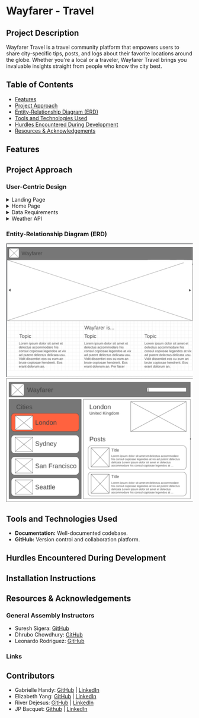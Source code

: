 # Wayfarer - Travel

## Project Description
Wayfarer Travel is a travel community platform that empowers users to share city-specific tips, posts, and logs about their favorite locations around the globe. Whether you're a local or a traveler, Wayfarer Travel brings you invaluable insights straight from people who know the city best.


## Table of Contents
- [Features](#features)
- [Project Approach](#project-approach)
- [Entity-Relationship Diagram (ERD)](#entity-relationship-diagram-erd)
- [Tools and Technologies Used](#tools-and-technologies-used)
- [Hurdles Encountered During Development](#hurdles-encountered-during-development)
- [Resources & Acknowledgements](#resources--acknowledgements)
## Features



## Project Approach 

### User-Centric Design

<details>
  <summary>Landing Page</summary>
  <strong>User Story</strong>: Navigate to "/" and see a basic splash page with the name of the website. <br>
  <strong>User Story</strong>: See the site-wide header on every page with a link to home page with list of cities.<br> 
</details>
<details>
  <summary>Home Page</summary>
  <strong>User Story</strong>: 
  View the "San Francisco" page (at "/cities/1") including:

  * The site-wide header.
  * The name of the city.
  * An iconic photo of the city. 

  <br>
  <strong>User Story</strong>: View a list of posts on the San Francisco page:

  * Sorted by newest first.
  * With the post titles linked to the individual post "show" pages.

  <br> 
  <strong>User Story</strong>: Use the search bar to search through the posts' title and/or content. 

  <br>

  <strong>User Story</strong>: Click on the title of one of their posts and be redirected to a "show" page for that post.
  <br>

  <strong>User Story</strong>: View post "show" pages with title, author, and content. 
  <br>

</details>
<details>
  <summary>Data Requirements</summary>
  <strong>User Story</strong>: A user should be able to

1. View city pages for "London" and "Gibraltar".
2. A post's title must be between 1 and 200 characters.
3. A post's content must not be empty. 
<br>

</details>
<details>

  <summary>Weather API</summary>
  <strong>User Story</strong>: Call [Open Weather API](https://openweathermap.org/current) for each city to display the current weather on each city's page.

 <br>
</details>
 
### Entity-Relationship Diagram (ERD)

![ERD Diagram Image](wayfarer\src\assets\images\erd1.png)
![ERD Diagram Image](wayfarer\src\assets\images\erd2.png)

## Tools and Technologies Used

- **Documentation:** Well-documented codebase.
- **GitHub:** Version control and collaboration platform.


## Hurdles Encountered During Development



## Installation Instructions



## Resources & Acknowledgements
### General Assembly Instructors
- Suresh Sigera: [GitHub](https://github.com/sureshmelvinsigera)
- Dhrubo Chowdhury: [GitHub](https://github.com/Dhrubo-Chowdhury)
- Leonardo Rodriguez: [GitHub](https://github.com/LRodriguez92)

### Links

## Contributors
- Gabrielle Handy: [GitHub](https://github.com/GabrielleHandy) | [LinkedIn](https://www.linkedin.com/in/gabriellehandyswe/)
 - Elizabeth Yang: [GitHub](https://github.com/lizabawa) | [LinkedIn](https://www.linkedin.com/in/elizabeth-a-yang/)
 - River Dejesus: [GitHub](https://github.com/TheProgrammingRiver) | [LinkedIn]()
  - JP Bacquet: [Github](https://github.com/jeanpolbac) | [LinkedIn](https://www.linkedin.com/in/jpbacquet/)


